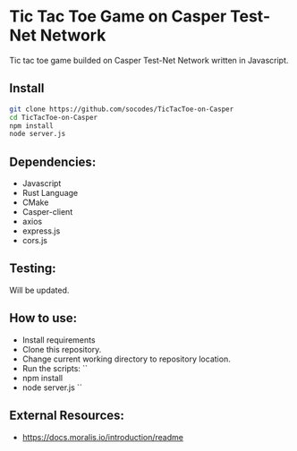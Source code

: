 # Tic Tac Toe Game on Casper Test-Net Network
Tic tac toe game builded on Casper Test-Net Network written in Javascript. 

## Install

```bash
git clone https://github.com/socodes/TicTacToe-on-Casper
cd TicTacToe-on-Casper
npm install
node server.js
```

## Dependencies:
- Javascript
- Rust Language
- CMake
- Casper-client
- axios
- express.js
- cors.js


## Testing:

Will be updated.


## How to use:
- Install requirements
- Clone this repository.
- Change current working directory to repository location.
- Run the scripts:
``
- npm install
- node server.js
``


## External Resources:
- https://docs.moralis.io/introduction/readme
